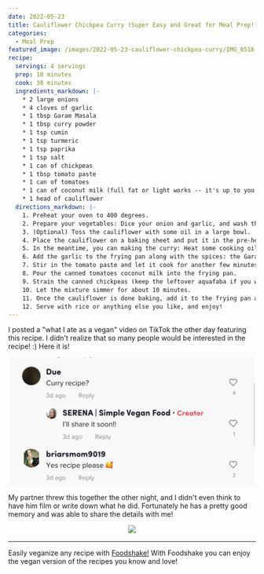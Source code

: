 ```yaml
---
date: 2022-05-23
title: Cauliflower Chickpea Curry (Super Easy and Great for Meal Prep!)
categories:
  - Meal Prep
featured_image: /images/2022-05-23-cauliflower-chickpea-curry/IMG_8516.PNG
recipe:
  servings: 4 servings
  prep: 10 minutes
  cook: 30 minutes
  ingredients_markdown: |-
    * 2 large onions
    * 4 cloves of garlic
    * 1 tbsp Garam Masala
    * 1 tbsp curry powder
    * 1 tsp cumin
    * 1 tsp turmeric
    * 1 tsp paprika
    * 1 tsp salt
    * 1 can of chickpeas
    * 1 tbsp tomato paste
    * 1 can of tomatoes
    * 1 can of coconut milk (full fat or light works -- it's up to you!)
    * 1 head of cauliflower
  directions_markdown: |-
    1. Preheat your oven to 400 degrees.
    2. Prepare your vegetables: Dice your onion and garlic, and wash the cauliflower and chop it into bite sized pieces.
    3. (Optional) Toss the cauliflower with some oil in a large bowl.
    4. Place the cauliflower on a baking sheet and put it in the pre-heated oven. The cauliflower will bake for about 20 - 30 minutes.
    5. In the meantime, you can making the curry: Heat some cooking oil in a frying pan, and then add the onion. Cook on medium heat until the onion is translucent. This should take 5 - 10 minutes.
    6. Add the garlic to the frying pan along with the spices: the Garam Masala, curry powder, cumin, turmeric, paprika, and salt. Cook until aromatic (about another 5 - 10 minutes).
    7. Stir in the tomato paste and let it cook for another few minutes until it's heated up.
    8. Pour the canned tomatoes coconut milk into the frying pan.
    9. Strain the canned chickpeas (keep the leftover aquafaba if you want!) and add the chickpeas to the frying pan.
    10. Let the mixture simmer for about 10 minutes.
    11. Once the cauliflower is done baking, add it to the frying pan and mix well.
    12. Serve with rice or anything else you like, and enjoy! 
---
```


I posted a "what I ate as a vegan" video on TikTok the other day featuring this recipe. I didn't realize that so many people would be interested in the recipe! :) Here it is!

<p align="center">
<img src="/images/2022-05-23-cauliflower-chickpea-curry/tiktok.png" width="500">
</p>

My partner threw this together the other night, and I didn't even think to have him film or write down what he did. Fortunately he has a pretty good memory and was able to share the details with me!


<p align="center">
<img src="/images/2022-05-23-cauliflower-chickpea-curry/IMG_8517.PNG" width="500">
</p>

---
Easily veganize any recipe with <a href='https://foodshakeapp.com/'>Foodshake!</a> With Foodshake you can enjoy the vegan version of the recipes you know and love!